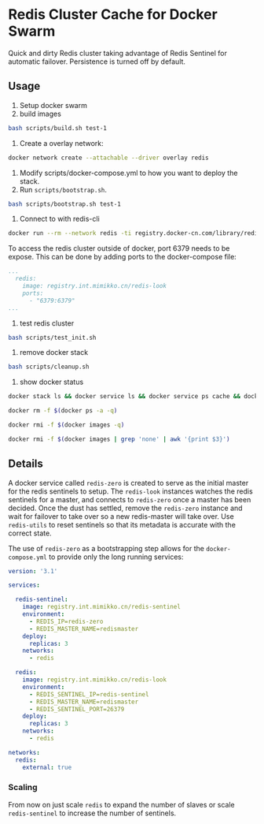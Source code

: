 # Redis Cluster Cache for Docker Swarm

Quick and dirty Redis cluster taking advantage of Redis Sentinel for automatic failover. Persistence is turned off by default.

## Usage

1. Setup docker swarm
1. build images
```bash
bash scripts/build.sh test-1
```
1. Create a overlay network:
```bash
docker network create --attachable --driver overlay redis
```
1. Modify scripts/docker-compose.yml to how you want to deploy the stack.
1. Run `scripts/bootstrap.sh`.
```bash
bash scripts/bootstrap.sh test-1
```
1. Connect to with redis-cli
```bash
docker run --rm --network redis -ti registry.docker-cn.com/library/redis:4.0.9-alpine redis-cli -h redis
```
To access the redis cluster outside of docker, port 6379 needs to be expose. This can be done by adding ports to the docker-compose file:
```yaml
...
  redis:
    image: registry.int.mimikko.cn/redis-look
    ports:
      - "6379:6379"
...
```
1. test redis cluster
```bash
bash scripts/test_init.sh
```
1. remove docker stack
```bash
bash scripts/cleanup.sh
```
1. show docker status
```bash
docker stack ls && docker service ls && docker service ps cache && docker ps -a

docker rm -f $(docker ps -a -q)

docker rmi -f $(docker images -q)

docker rmi -f $(docker images | grep 'none' | awk '{print $3}')
```
## Details

A docker service called `redis-zero` is created to serve as the initial master for the redis sentinels to setup. The `redis-look` instances watches the redis sentinels for a master, and connects to `redis-zero` once a master has been decided. Once the dust has settled, remove the `redis-zero` instance and wait for failover to take over so a new redis-master will take over. Use `redis-utils` to reset sentinels so that its metadata is accurate with the correct state.

The use of `redis-zero` as a bootstrapping step allows for the `docker-compose.yml` to provide only the long running services:

```yaml
version: '3.1'

services:

  redis-sentinel:
    image: registry.int.mimikko.cn/redis-sentinel
    environment:
      - REDIS_IP=redis-zero
      - REDIS_MASTER_NAME=redismaster
    deploy:
      replicas: 3
    networks:
      - redis

  redis:
    image: registry.int.mimikko.cn/redis-look
    environment:
      - REDIS_SENTINEL_IP=redis-sentinel
      - REDIS_MASTER_NAME=redismaster
      - REDIS_SENTINEL_PORT=26379
    deploy:
      replicas: 3
    networks:
      - redis

networks:
  redis:
    external: true

```

### Scaling

From now on just scale `redis` to expand the number of slaves or scale `redis-sentinel` to increase the number of sentinels.
